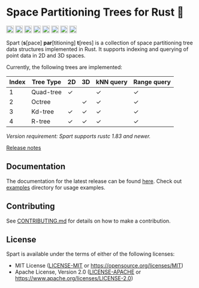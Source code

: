 # Space Partitioning Trees for Rust 🦀

[<img alt="Tests" src="https://img.shields.io/github/actions/workflow/status/habedi/spart/tests.yml?label=Tests&style=for-the-badge&labelColor=555555&logo=github" height="20">](https://github.com/habedi/spart/actions/workflows/tests.yml)
[<img alt="Code Coverage" src="https://img.shields.io/codecov/c/github/habedi/spart?style=for-the-badge&labelColor=555555&logo=codecov" height="20">](https://codecov.io/gh/habedi/spart)
[<img alt="CodeFactor" src="https://img.shields.io/codefactor/grade/github/habedi/spart?style=for-the-badge&labelColor=555555&logo=codefactor" height="20">](https://www.codefactor.io/repository/github/habedi/spart)
[<img alt="Crates.io" src="https://img.shields.io/crates/v/spart.svg?style=for-the-badge&color=fc8d62&logo=rust" height="20">](https://crates.io/crates/spart)
[<img alt="Docs.rs" src="https://img.shields.io/badge/docs.rs-spart-66c2a5?style=for-the-badge&labelColor=555555&logo=docs.rs" height="20">](https://docs.rs/spart)
[<img alt="Downloads" src="https://img.shields.io/crates/d/spart?style=for-the-badge&labelColor=555555&logo=rust" height="20">](https://crates.io/crates/spart)
[<img alt="Docs" src="https://img.shields.io/badge/docs-latest-3776ab?style=for-the-badge&labelColor=555555&logo=readthedocs" height="20">](docs)
[<img alt="License" src="https://img.shields.io/badge/license-MIT%2FApache--2.0-007ec6?style=for-the-badge&labelColor=555555&logo=open-source-initiative" height="20">](https://github.com/habedi/spart)

Spart (**s**[pace] **par**[titioning] **t**[rees] is a collection of space partitioning tree data structures
implemented in Rust.
It supports indexing and querying of point data in 2D and 3D spaces.

Currently, the following trees are implemented:

| Index | Tree Type | 2D | 3D | kNN query | Range query |
|-------|-----------|----|----|-----------|-------------|
| 1     | Quad-tree | ✓  |    | ✓         | ✓           |
| 2     | Octree    |    | ✓  | ✓         | ✓           |
| 3     | Kd-tree   | ✓  | ✓  | ✓         | ✓           |
| 4     | R-tree    | ✓  | ✓  | ✓         | ✓           |

*Version requirement: Spart supports rustc 1.83 and newer.*

[Release notes](https://github.com/habedi/spart/releases)

## Documentation

The documentation for the latest release can be found [here](docs).
Check out [examples](docs/examples) directory for usage examples.

## Contributing

See [CONTRIBUTING.md](CONTRIBUTING.md) for details on how to make a contribution.

## License

Spart is available under the terms of either of the following licenses:

* MIT License ([LICENSE-MIT](LICENSE-MIT) or https://opensource.org/licenses/MIT)
* Apache License, Version 2.0 ([LICENSE-APACHE](LICENSE-APACHE) or https://www.apache.org/licenses/LICENSE-2.0)
